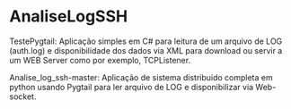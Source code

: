# AnaliseLogSSH



TestePygtail:
Aplicação simples em C# para leitura de um arquivo de LOG (auth.log) e disponibilidade dos dados via XML para download ou servir a um WEB Server como por exemplo, TCPListener.


Analise_log_ssh-master:
Aplicação de sistema distribuido completa em python usando Pygtail para ler arquivo de LOG e disponibilizar via Web-socket.
